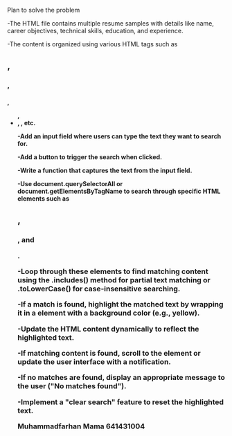 Plan to solve the problem

-The HTML file contains multiple resume samples with details like name, career objectives, technical skills, education, and experience.

-The content is organized using various HTML tags such as <h2>, <h3>, <h4>, <ul>, <li>, <b>, etc.

-Add an input field where users can type the text they want to search for.

-Add a button to trigger the search when clicked.

-Write a function that captures the text from the input field.

-Use document.querySelectorAll or document.getElementsByTagName to search through specific HTML elements such as <h2>, <h3>, and <p>.

-Loop through these elements to find matching content using the .includes() method for partial text matching or .toLowerCase() for case-insensitive searching.

-If a match is found, highlight the matched text by wrapping it in a <span> element with a background color (e.g., yellow).

-Update the HTML content dynamically to reflect the highlighted text.

-If matching content is found, scroll to the element or update the user interface with a notification.

-If no matches are found, display an appropriate message to the user ("No matches found").

-Implement a "clear search" feature to reset the highlighted text.








Muhammadfarhan Mama 641431004
